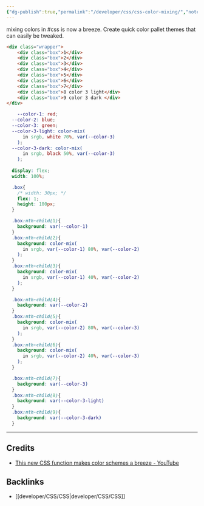 ```yaml
---
{"dg-publish":true,"permalink":"/developer/css/css-color-mixing/","noteIcon":""}
---
```


mixing colors in #css is now a breeze. Create quick color pallet themes that can easily be tweaked.

```html
<div class="wrapper">
	<div class="box">1</div>
	<div class="box">2</div>
	<div class="box">3</div>
	<div class="box">4</div>
	<div class="box">5</div>
	<div class="box">6</div>
	<div class="box">7</div>
	<div class="box">8 color 3 light</div>
	<div class="box">9 color 3 dark </div>
</div>
```

```scss
	--color-1: red;
  --color-2: blue;
  --color-3: green;
  --color-3-light: color-mix(
      in srgb, white 70%, var(--color-3)
    );
  --color-3-dark: color-mix(
      in srgb, black 50%, var(--color-3)
    );
 
  display: flex;
  width: 100%;

  .box{
    /* width: 30px; */
    flex: 1;
    height: 100px;
  }

  .box:nth-child(1){
    background: var(--color-1)
  }
  .box:nth-child(2){
    background: color-mix(
      in srgb, var(--color-1) 80%, var(--color-2)
    );
  }
  .box:nth-child(3){
    background: color-mix(
      in srgb, var(--color-1) 40%, var(--color-2)
    );
  }

  .box:nth-child(4){
    background: var(--color-2)
  }
  .box:nth-child(5){
    background: color-mix(
      in srgb, var(--color-2) 80%, var(--color-3)
    );
  }
  .box:nth-child(6){
    background: color-mix(
      in srgb, var(--color-2) 40%, var(--color-3)
    );
  }

  .box:nth-child(7){
    background: var(--color-3)
  }
  .box:nth-child(8){
    background: var(--color-3-light)
  }
  .box:nth-child(9){
    background: var(--color-3-dark)
  }
```

---
## Credits
- [This new CSS function makes color schemes a breeze - YouTube](https://www.youtube.com/shorts/CZ_LaL5DZk0)

## Backlinks
- [[developer/CSS/CSS\|developer/CSS/CSS]]